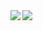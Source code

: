 <a href= "https://github.com/anuraghazra/github-readme-stats">
  <img align="left" src="https://github-readme-stats.vercel.app/api?username=alexadastra&count_private=true&include_all_commits=true&show_icons=true&hide=contribs&theme=cobalt&line_height=27" />
</a>
<a href="https://github.com/anuraghazra/github-readme-stats">
 <img align="left" src="https://github-readme-stats.vercel.app/api/top-langs/?username=alexadastra&layout=compact&hide=makefile,dockerfile,html,mustache,mako&theme=cobalt" />
</a>